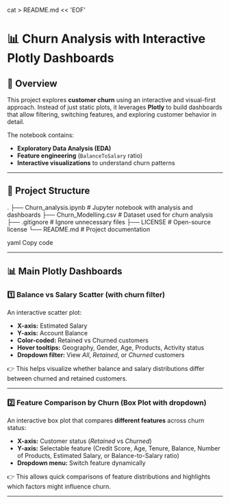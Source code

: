 cat > README.md << 'EOF'
# 📊 Churn Analysis with Interactive Plotly Dashboards

## 🔎 Overview
This project explores **customer churn** using an interactive and visual-first approach. Instead of just static plots, it leverages **Plotly** to build dashboards that allow filtering, switching features, and exploring customer behavior in detail.  

The notebook contains:
- **Exploratory Data Analysis (EDA)**
- **Feature engineering** (`BalanceToSalary` ratio)
- **Interactive visualizations** to understand churn patterns  

---

## 📂 Project Structure
.
├── Churn_analysis.ipynb # Jupyter notebook with analysis and dashboards
├── Churn_Modelling.csv # Dataset used for churn analysis
├── .gitignore # Ignore unnecessary files
├── LICENSE # Open-source license
└── README.md # Project documentation

yaml
Copy code

---

## 📊 Main Plotly Dashboards

### 1️⃣ Balance vs Salary Scatter (with churn filter)
An interactive scatter plot:
- **X-axis:** Estimated Salary  
- **Y-axis:** Account Balance  
- **Color-coded:** Retained vs Churned customers  
- **Hover tooltips:** Geography, Gender, Age, Products, Activity status  
- **Dropdown filter:** View *All*, *Retained*, or *Churned* customers  

👉 This helps visualize whether balance and salary distributions differ between churned and retained customers.

---

### 2️⃣ Feature Comparison by Churn (Box Plot with dropdown)
An interactive box plot that compares **different features** across churn status:
- **X-axis:** Customer status (*Retained* vs *Churned*)  
- **Y-axis:** Selectable feature (Credit Score, Age, Tenure, Balance, Number of Products, Estimated Salary, or Balance-to-Salary ratio)  
- **Dropdown menu:** Switch feature dynamically  

👉 This allows quick comparisons of feature distributions and highlights which factors might influence churn.

---
